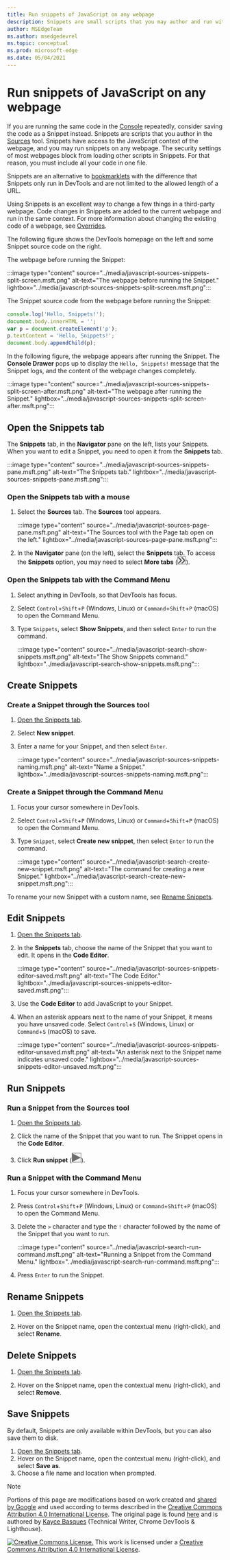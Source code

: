 ```yaml
---
title: Run snippets of JavaScript on any webpage
description: Snippets are small scripts that you may author and run within the Sources tool of Microsoft Edge DevTools.  You may access and run resources from any webpage.  When you run a Snippet, it runs from the context of the currently open webpage.
author: MSEdgeTeam
ms.author: msedgedevrel
ms.topic: conceptual
ms.prod: microsoft-edge
ms.date: 05/04/2021
---
```

<!-- Copyright Kayce Basques

   Licensed under the Apache License, Version 2.0 (the "License");
   you may not use this file except in compliance with the License.
   You may obtain a copy of the License at

       https://www.apache.org/licenses/LICENSE-2.0

   Unless required by applicable law or agreed to in writing, software
   distributed under the License is distributed on an "AS IS" BASIS,
   WITHOUT WARRANTIES OR CONDITIONS OF ANY KIND, either express or implied.
   See the License for the specific language governing permissions and
   limitations under the License.  -->
# Run snippets of JavaScript on any webpage

If you are running the same code in the [Console](../console/index.md) repeatedly, consider saving the code as a Snippet instead.  Snippets are scripts that you author in the [Sources](../sources/index.md) tool.  Snippets have access to the JavaScript context of the webpage, and you may run snippets on any webpage.  The security settings of most webpages block from loading other scripts in Snippets.  For that reason, you must include all your code in one file.

Snippets are an alternative to [bookmarklets](https://en.wikipedia.org/wiki/Bookmarklet) with the difference that Snippets only run in DevTools and are not limited to the allowed length of a URL.

Using Snippets is an excellent way to change a few things in a third-party webpage.  Code changes in Snippets are added to the current webpage and run in the same context.  For more information about changing the existing code of a webpage, see [Overrides](./overrides.md).

The following figure shows the DevTools homepage on the left and some Snippet source code on the right.

The webpage before running the Snippet:

:::image type="content" source="../media/javascript-sources-snippets-split-screen.msft.png" alt-text="The webpage before running the Snippet." lightbox="../media/javascript-sources-snippets-split-screen.msft.png":::

The Snippet source code from the webpage before running the Snippet:

```javascript
console.log('Hello, Snippets!');
document.body.innerHTML = '';
var p = document.createElement('p');
p.textContent = 'Hello, Snippets!';
document.body.appendChild(p);
```

In the following figure, the webpage appears after running the Snippet.  The **Console Drawer** pops up to display the `Hello, Snippets!` message that the Snippet logs, and the content of the webpage changes completely.

:::image type="content" source="../media/javascript-sources-snippets-split-screen-after.msft.png" alt-text="The webpage after running the Snippet." lightbox="../media/javascript-sources-snippets-split-screen-after.msft.png":::


<!-- ====================================================================== -->
## Open the Snippets tab

The **Snippets** tab, in the **Navigator** pane on the left, lists your Snippets.  When you want to edit a Snippet, you need to open it from the **Snippets** tab.

:::image type="content" source="../media/javascript-sources-snippets-pane.msft.png" alt-text="The Snippets tab." lightbox="../media/javascript-sources-snippets-pane.msft.png":::

### Open the Snippets tab with a mouse

1.  Select the **Sources** tab.  The **Sources** tool appears.

    :::image type="content" source="../media/javascript-sources-page-pane.msft.png" alt-text="The Sources tool with the Page tab open on the left." lightbox="../media/javascript-sources-page-pane.msft.png":::

1.  In the **Navigator** pane (on the left), select the **Snippets** tab.  To access the **Snippets** option, you may need to select **More tabs** (![More tabs.](../media/more-tabs-icon.msft.png)).

### Open the Snippets tab with the Command Menu

1.  Select anything in DevTools, so that DevTools has focus.

1.  Select `Control`+`Shift`+`P` (Windows, Linux) or `Command`+`Shift`+`P` (macOS) to open the Command Menu.

1.  Type `Snippets`, select **Show Snippets**, and then select `Enter` to run the command.

    :::image type="content" source="../media/javascript-search-show-snippets.msft.png" alt-text="The Show Snippets command." lightbox="../media/javascript-search-show-snippets.msft.png":::


<!-- ====================================================================== -->
## Create Snippets

### Create a Snippet through the Sources tool

1.  [Open the Snippets tab](#open-the-snippets-tab).

1.  Select **New snippet**.

1.  Enter a name for your Snippet, and then select `Enter`.

    :::image type="content" source="../media/javascript-sources-snippets-naming.msft.png" alt-text="Name a Snippet." lightbox="../media/javascript-sources-snippets-naming.msft.png":::

### Create a Snippet through the Command Menu

1.  Focus your cursor somewhere in DevTools.

1.  Select `Control`+`Shift`+`P` (Windows, Linux) or `Command`+`Shift`+`P` (macOS) to open the Command Menu.

1.  Type `Snippet`, select **Create new snippet**, then select `Enter` to run the command.

    :::image type="content" source="../media/javascript-search-create-new-snippet.msft.png" alt-text="The command for creating a new Snippet." lightbox="../media/javascript-search-create-new-snippet.msft.png":::

To rename your new Snippet with a custom name, see [Rename Snippets](#rename-snippets).


<!-- ====================================================================== -->
## Edit Snippets

1.  [Open the Snippets tab](#open-the-snippets-tab).

1.  In the **Snippets** tab, choose the name of the Snippet that you want to edit.  It opens in the **Code Editor**.

    :::image type="content" source="../media/javascript-sources-snippets-editor-saved.msft.png" alt-text="The Code Editor." lightbox="../media/javascript-sources-snippets-editor-saved.msft.png":::

1.  Use the **Code Editor** to add JavaScript to your Snippet.

1.  When an asterisk appears next to the name of your Snippet, it means you have unsaved code.  Select `Control`+`S` (Windows, Linux) or `Command`+`S` (macOS) to save.

    :::image type="content" source="../media/javascript-sources-snippets-editor-unsaved.msft.png" alt-text="An asterisk next to the Snippet name indicates unsaved code." lightbox="../media/javascript-sources-snippets-editor-unsaved.msft.png":::


<!-- ====================================================================== -->
## Run Snippets

### Run a Snippet from the Sources tool

1.  [Open the Snippets tab](#open-the-snippets-tab).

1.  Click the name of the Snippet that you want to run.  The Snippet opens in the **Code Editor**.

1.  Click **Run snippet** (![Run Snippet.](../media/run-snippet-icon.msft.png)).

### Run a Snippet with the Command Menu

1.  Focus your cursor somewhere in DevTools.

1.  Press `Control`+`Shift`+`P` (Windows, Linux) or `Command`+`Shift`+`P` (macOS) to open the Command Menu.

1.  Delete the `>` character and type the `!` character followed by the name of the Snippet that you want to run.

    :::image type="content" source="../media/javascript-search-run-command.msft.png" alt-text="Running a Snippet from the Command Menu." lightbox="../media/javascript-search-run-command.msft.png":::

1. Press `Enter` to run the Snippet.


<!-- ====================================================================== -->
## Rename Snippets

1.  [Open the Snippets tab](#open-the-snippets-tab).

1.  Hover on the Snippet name, open the contextual menu (right-click), and select **Rename**.


<!-- ====================================================================== -->
## Delete Snippets

1.  [Open the Snippets tab](#open-the-snippets-tab).

1.  Hover on the Snippet name, open the contextual menu (right-click), and select **Remove**.


<!-- ====================================================================== -->
## Save Snippets

By default, Snippets are only available within DevTools, but you can also save them to disk.

1.  [Open the Snippets tab](#open-the-snippets-tab).
1.  Hover on the Snippet name, open the contextual menu (right-click), and select **Save as**.
1.  Choose a file name and location when prompted.


<!-- ====================================================================== -->
> [!NOTE]
> Portions of this page are modifications based on work created and [shared by Google](https://developers.google.com/terms/site-policies) and used according to terms described in the [Creative Commons Attribution 4.0 International License](https://creativecommons.org/licenses/by/4.0).
> The original page is found [here](https://developers.google.com/web/tools/chrome-devtools/javascript/snippets) and is authored by [Kayce Basques](https://developers.google.com/web/resources/contributors#kayce-basques) (Technical Writer, Chrome DevTools \& Lighthouse).

[![Creative Commons License.](https://i.creativecommons.org/l/by/4.0/88x31.png)](https://creativecommons.org/licenses/by/4.0)
This work is licensed under a [Creative Commons Attribution 4.0 International License](https://creativecommons.org/licenses/by/4.0).
